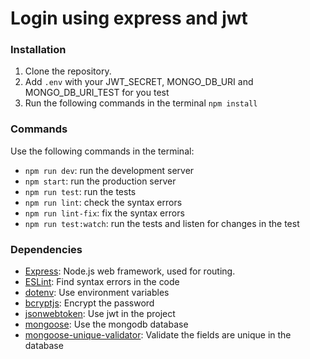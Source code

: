 # Login using express and jwt

### Installation
1. Clone the repository.
2. Add `.env` with your JWT_SECRET, MONGO_DB_URI and MONGO_DB_URI_TEST for you test
3. Run the following commands in the terminal `npm install`

### Commands
Use the following commands in the terminal:
- `npm run dev`: run the development server
- `npm start`: run the production server
- `npm run test`: run the tests
- `npm run lint`: check the syntax errors
- `npm run lint-fix`: fix the syntax errors
- `npm run test:watch`: run the tests and listen for changes in the test

### Dependencies
* [Express](https://expressjs.com/): Node.js web framework, used for routing.
* [ESLint](): Find syntax errors in the code
* [dotenv](): Use environment variables
* [bcryptjs](): Encrypt the password
* [jsonwebtoken](): Use jwt in the project
* [mongoose](): Use the mongodb database
* [mongoose-unique-validator](): Validate the fields are unique in the database
